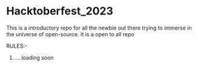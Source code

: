 # Hacktoberfest_2023

This is a introductory repo for all the newbie out there trying to immerse in the universe of open-source.
It is a open to all repo 

RULES:-
1. ....loading soon
